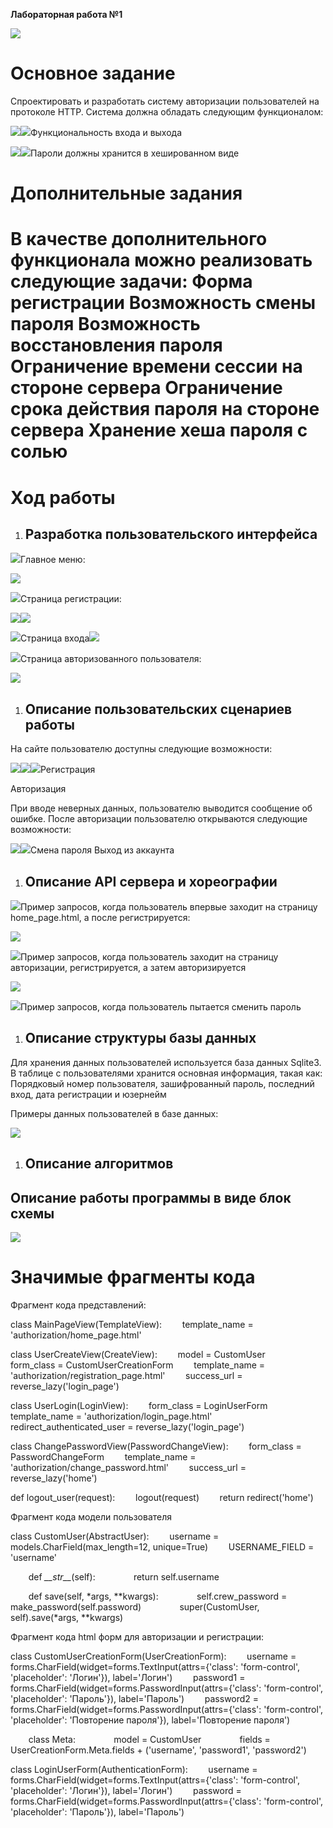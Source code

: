 ﻿**Лабораторная работа №1**

![](https://github.com/qwes23/op1/tree/main/images/1.png)
# **Основное задание**
Спроектировать и разработать систему авторизации пользователей на протоколе HTTP. Система должна обладать следующим функционалом:

![](Aspose.Words.6cbd9571-a166-4a71-87cf-726dd2e4da06.002.png)![](Aspose.Words.6cbd9571-a166-4a71-87cf-726dd2e4da06.003.png)Функциональность входа и выхода

![](Aspose.Words.6cbd9571-a166-4a71-87cf-726dd2e4da06.002.png)![](Aspose.Words.6cbd9571-a166-4a71-87cf-726dd2e4da06.003.png)Пароли должны хранится в хешированном виде

# **Дополнительные задания**
В качестве дополнительного функционала можно реализовать следующие задачи:
**Форма регистрации
Возможность смены пароля
Возможность восстановления пароля
Ограничение времени сессии на стороне сервера Ограничение срока действия пароля на стороне сервера
Хранение хеша пароля с солью** 
==================================================================================================
# **Ход работы**

1. ## **Разработка пользовательского интерфейса**

![](Aspose.Words.6cbd9571-a166-4a71-87cf-726dd2e4da06.002.png)Главное меню:

![](Aspose.Words.6cbd9571-a166-4a71-87cf-726dd2e4da06.004.png)

![](Aspose.Words.6cbd9571-a166-4a71-87cf-726dd2e4da06.002.png)Страница регистрации:

![](Aspose.Words.6cbd9571-a166-4a71-87cf-726dd2e4da06.005.png)![](Aspose.Words.6cbd9571-a166-4a71-87cf-726dd2e4da06.002.png)

![](Aspose.Words.6cbd9571-a166-4a71-87cf-726dd2e4da06.002.png)Страница входа![](Aspose.Words.6cbd9571-a166-4a71-87cf-726dd2e4da06.006.png)

![](Aspose.Words.6cbd9571-a166-4a71-87cf-726dd2e4da06.002.png)Страница авторизованного пользователя:

![](Aspose.Words.6cbd9571-a166-4a71-87cf-726dd2e4da06.007.png)
1. ## **Описание пользовательских сценариев работы**
На сайте пользователю доступны следующие возможности:

![](Aspose.Words.6cbd9571-a166-4a71-87cf-726dd2e4da06.002.png)![](Aspose.Words.6cbd9571-a166-4a71-87cf-726dd2e4da06.002.png)![](Aspose.Words.6cbd9571-a166-4a71-87cf-726dd2e4da06.002.png)Регистрация

Авторизация

При вводе неверных данных, пользователю выводится сообщение об ошибке. После авторизации пользователю открываются следующие возможности:

![](Aspose.Words.6cbd9571-a166-4a71-87cf-726dd2e4da06.002.png)![](Aspose.Words.6cbd9571-a166-4a71-87cf-726dd2e4da06.002.png)Смена пароля Выход из аккаунта
1. ## **Описание API сервера и хореографии**
![](Aspose.Words.6cbd9571-a166-4a71-87cf-726dd2e4da06.002.png)Пример запросов, когда пользователь впервые заходит на страницу home\_page.html, а  после регистрируется:

![](Aspose.Words.6cbd9571-a166-4a71-87cf-726dd2e4da06.008.png)

![](Aspose.Words.6cbd9571-a166-4a71-87cf-726dd2e4da06.002.png)Пример запросов, когда пользователь заходит на страницу авторизации, регистрируется, а затем авторизируется





![](Aspose.Words.6cbd9571-a166-4a71-87cf-726dd2e4da06.009.png)


![](Aspose.Words.6cbd9571-a166-4a71-87cf-726dd2e4da06.002.png)Пример запросов, когда пользователь пытается сменить пароль


1. ## **Описание структуры базы данных**
Для хранения данных пользователей используется база данных Sqlite3. В таблице с пользователями хранится основная информация, такая как: Порядковый номер пользователя, зашифрованный пароль, последний вход, дата регистрации и юзернейм

Примеры данных пользователей в базе данных:

![](Aspose.Words.6cbd9571-a166-4a71-87cf-726dd2e4da06.010.png)


1. ## **Описание алгоритмов**
## Описание работы программы в виде блок схемы
![](Aspose.Words.6cbd9571-a166-4a71-87cf-726dd2e4da06.011.png)
# **Значимые фрагменты кода**
Фрагмент кода представлений:

class MainPageView(TemplateView):
`    `template\_name = 'authorization/home\_page.html'

class UserCreateView(CreateView):
`    `model = CustomUser
`    `form\_class = CustomUserCreationForm
`    `template\_name = 'authorization/registration\_page.html'
`    `success\_url = reverse\_lazy('login\_page')

class UserLogin(LoginView):
`    `form\_class = LoginUserForm
`    `template\_name = 'authorization/login\_page.html'
`    `redirect\_authenticated\_user = reverse\_lazy('login\_page')

class ChangePasswordView(PasswordChangeView):
`    `form\_class = PasswordChangeForm
`    `template\_name = 'authorization/change\_password.html'
`    `success\_url = reverse\_lazy('home')


def logout\_user(request):
`    `logout(request)
`    `return redirect('home')


Фрагмент кода модели пользователя

class CustomUser(AbstractUser):
`    `username = models.CharField(max\_length=12, unique=True)
`    `USERNAME\_FIELD = 'username'

`    `def *\_\_str\_\_*(self):
`        `return self.username

`    `def save(self, \*args, \*\*kwargs):
`        `self.crew\_password = make\_password(self.password)
`        `super(CustomUser, self).save(\*args, \*\*kwargs)


Фрагмент кода html форм для авторизации и регистрации:

class CustomUserCreationForm(UserCreationForm):
`    `username = forms.CharField(widget=forms.TextInput(attrs={'class': 'form-control', 'placeholder': 'Логин'}), label='Логин')
`    `password1 = forms.CharField(widget=forms.PasswordInput(attrs={'class': 'form-control', 'placeholder': 'Пароль'}), label='Пароль')
`    `password2 = forms.CharField(widget=forms.PasswordInput(attrs={'class': 'form-control', 'placeholder': 'Повторение пароля'}), label='Повторение пароля')

`    `class Meta:
`        `model = CustomUser
`        `fields = UserCreationForm.Meta.fields + ('username', 'password1', 'password2')

class LoginUserForm(AuthenticationForm):
`    `username = forms.CharField(widget=forms.TextInput(attrs={'class': 'form-control', 'placeholder': 'Логин'}), label='Логин')
`    `password = forms.CharField(widget=forms.PasswordInput(attrs={'class': 'form-control', 'placeholder': 'Пароль'}), label='Пароль')

